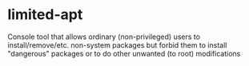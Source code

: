 # limited-apt
Console tool that allows ordinary (non-privileged) users to install/remove/etc. non-system packages but forbid them to install "dangerous" packages or to do other unwanted (to root) modifications

